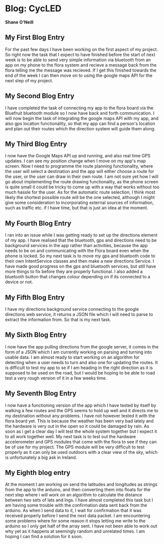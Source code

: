 # Blog: CycLED

**Shane O'Neill**

## My First Blog Entry

For the past few days I have been working on the first aspect of my project.
So right now the task that I expect to have finished before the start of next week is to be able to send very simple information via bluetooth
from an app on my phone to the flora system and recieve a message back from the flora telling me the message was recieved.
If I get this finished towards the end of the week I can then move on to using the google maps API for the next step of my project.

## My Second Blog Entry

I have completed the task of connecting my app to the flora board via the Bluefruit bluetooth module so I now have back and forth communication. 
I will now begin the task of integrating the google maps API with my app, and also gps location functionality, so that my app can find a person's location
and plan out their routes which the direction system will guide them along.

## My Third Blog Entry

I now have the Google Maps API up and running, and also real time GPS updates. I can see my position change when I move on my app's map screen.
Now I need to programme the route planning functionality, where the user will select a destination and the app will either choose a route for the user, 
or the user can draw in their own route. I am not sure yet how I will go about implementing the route drawing functionality, as the phone screen is quite 
small it could be tricky to come up with a way that works without too much hassle for the user. 
As for the automatic route selection, I think most likely the shortest possible route will be the one selected, although I might give some consideration
to incorporating external sources of information, such as traffic etc. if I have time, but that is just an idea at the moment.

## My Fourth Blog Entry

I ran into an issue while I was getting ready to set up the directions element of my app. I have realised that the bluetooth, gps and directions need to be background services 
in the app rather than activities, because the app needs to be on and communicating with the Flora board even when the phone is locked. So my next task is to move my gps and bluetooth code 
to their own IntentService classes and then make a new directions Service. I have made good progress on the gps and bluetooth services, but still have more things to fix 
before they are properly functional.
I also added a bluetooth button that changes colour depending on if its connected to a device or not. 

## My Fifth Blog Entry
I have my directions background service connecting to the google directions web service, it returns a JSON file which I will need to parse to extract the information from.
So that is my next task.

## My Sixth Blog Entry
I now have the app pulling directions from the google server, it comes in the form of a JSON which I am currently working on parsing and turning into usable data.
I am almost ready to start working on an algorithm for detecting when a user needs to turn and also one for updating the routes. It is difficult to test my app to se if I am
heading in the right direction as it is supposed to be used on the road, but I would be hoping to be able to road test a very rough version of it in a few weeks time.

## My Seventh Blog Entry
I now have a functioning version of the app which I have tested by itself by walking a few routes and the GPS seems to hold up well and
it directs me to my destination without any problems. I have not however tested it with the flora board yet. This is because the weather has
been very bad lately and the hardware is very out in the open so it could be damaged by rain. As soon as i get a clear day I will test
the whole system together but I expect it to all work together well.
My next task is to test out the hardware accelerometer and GPS modules that come with the flora to see if they can be of use for my project.
The GPS module will be very difficult to test properly as it can only be used outdoors with a clear view of the sky, which is unfortunately
a big ask in Ireland.

## My Eighth blog entry
At the moment I am working on send the latitudes and longitudes as strings from the app to the arduino, and then converting them
into floats for the next step where i will work on an algorithm to calculate the distance between two sets of lats and lngs.
I have almost completed this task but I am having some trouble with the confirmation data sent back from the arduino. As when
I send data to it, I wait for confirmation that it was received properly before I send the next data packet. I am encountering some
problems where for some reason it stops letting me write to the arduino so I only get half of the array sent. I have not been able to work
out why yet as it happens at seemingly random and unrelated times. I am hoping I can find a solution for it soon.